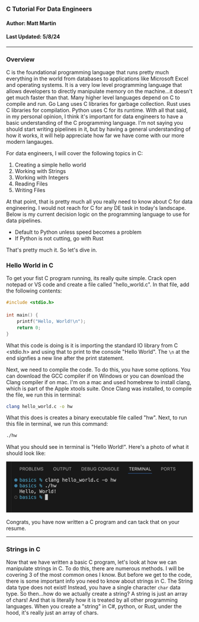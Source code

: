 ### C Tutorial For Data Engineers
#### Author: Matt Martin
#### Last Updated: 5/8/24

---
### Overview

C is the foundational programming language that runs pretty much everything in the world from databases to applications like Microsoft Excel and operating systems. It is a very low level programming language that allows developers to directly manipulate memory on the machine...it doesn't get much faster than that. Many higher level languages depend on C to compile and run. Go Lang uses C libraries for garbage collection. Rust uses C libraries for compilation. Python uses C for its runtime. With all that said, in my personal opinion, I think it's important for data engineers to have a basic understanding of the C programming language. I'm not saying you should start writing pipelines in it, but by having a general understanding of how it works, it will help appreciate how far we have come with our more modern langauges.

For data engineers, I will cover the following topics in C:

1. Creating a simple hello world
2. Working with Strings
3. Working with Integers
4. Reading Files
5. Writing Files

At that point, that is pretty much all you really need to know about C for data engineering. I would not reach for C for any DE task in today's landscape. Below is my current decision logic on the programming language to use for data pipelines.

- Default to Python unless speed becomes a problem
- If Python is not cutting, go with Rust

That's pretty much it. So let's dive in.

### Hello World in C

To get your fist C program running, its really quite simple. Crack open notepad or VS code and create a file called "hello_world.c". In that file, add the following contents:

```C
#include <stdio.h>

int main() {
    printf("Hello, World!\n");
    return 0;
}
```

What this code is doing is it is importing the standard IO library from C <stdio.h> and using that to print to the console "Hello World". The ```\n``` at the end signfies a new line after the print statement.

Next, we need to compile the code. To do this, you have some options. You can download the GCC compiler if on Windows or you can download the Clang compiler if on mac. I'm on a mac and used homebrew to install clang, which is part of the Apple xtools suite. Once Clang was installed, to compile the file, we run this in terminal:

```bash
clang hello_world.c -o hw
```

What this does is creates a binary executable file called "hw". Next, to run this file in terminal, we run this command:

```bash
./hw
```

What you should see in terminal is "Hello World!". Here's a photo of what it should look like:

![hw](./photos/hw.jpg)

Congrats, you have now written a C program and can tack that on your resume.

---

### Strings in C
Now that we have written a basic C program, let's look at how we can manipulate strings in C. To do this, there are numerous methods. I will be covering 3 of the most common ones I know. But before we get to the code, there is some important info you need to know about strings in C. The String data type does not exist! Instead, you have a single character ```char``` data type. So then...how do we actually create a string? A string is just an array of chars! And that is literally how it is treated by all other programming languages. When you create a "string" in C#, python, or Rust, under the hood, it's really just an array of chars. 

